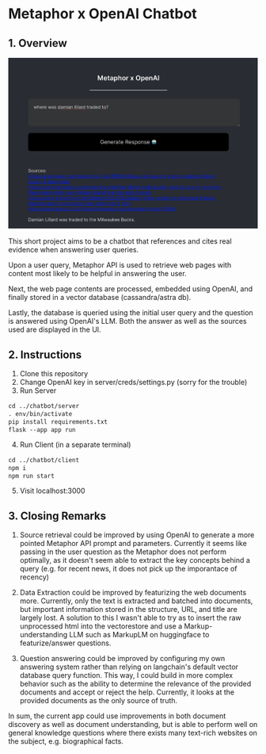 # Metaphor x OpenAI Chatbot

## 1. Overview 

![](chatbot.png)

This short project aims to be a chatbot that references and cites real evidence when answering user queries. 

Upon a user query, Metaphor API is used to retrieve web pages with content most likely to be helpful in answering the user. 

Next, the web page contents are processed, embedded using OpenAI, and finally stored in a vector database (cassandra/astra db). 

Lastly, the database is queried using the initial user query and the question is answered using OpenAI's LLM. Both the answer as well as the sources used are displayed in the UI.

## 2. Instructions
1. Clone this repository
2. Change OpenAI key in server/creds/settings.py (sorry for the trouble)
3. Run Server

~~~
cd ../chatbot/server
. env/bin/activate
pip install requirements.txt
flask --app app run
~~~

4. Run Client (in a separate terminal)

~~~
cd ../chatbot/client
npm i
npm run start
~~~

5. Visit localhost:3000

## 3. Closing Remarks

1. Source retrieval could be improved by using OpenAI to generate a more pointed Metaphor API prompt and parameters. Currently it seems like passing in the user question as the Metaphor does not perform optimally, as it doesn't seem able to extract the key concepts behind a query (e.g. for recent news, it does not pick up the imporantace of recency)

2. Data Extraction could be improved by featurizing the web documents more. Currently, only the text is extracted and batched into documents, but important information stored in the structure, URL, and title are largely lost. A solution to this I wasn't able to try as to insert the raw unprocessed html into the vectorestore and use a Markup-understanding LLM such as MarkupLM on huggingface to featurize/answer questions. 

3. Question answering could be improved by configuring my own answering system rather than relying on langchain's default vector database query function. This way, I could build in more complex behavior such as the ability to determine the relevance of the provided documents and accept or reject the help. Currently, it looks at the provided documents as the only source of truth. 

In sum, the current app could use improvements in both document discovery as well as document understanding, but is able to perform well on general knowledge questions where there exists many text-rich websites on the subject, e.g. biographical facts.



